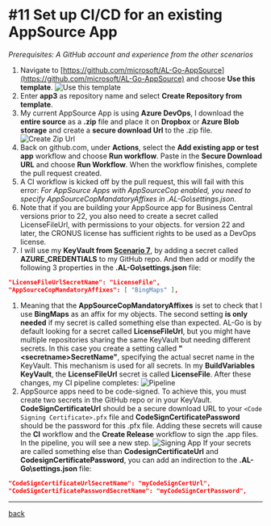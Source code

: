 # #11 Set up CI/CD for an existing AppSource App

*Prerequisites: A GitHub account and experience from the other scenarios*

1. Navigate to [https://github.com/microsoft/AL-Go-AppSource](https://github.com/microsoft/AL-Go-AppSource) and choose **Use this template**.
   ![Use this template](https://github.com/microsoft/AL-Go/assets/10775043/b884e577-1f72-4ad6-9cac-8ab41f364c1b)
1. Enter **app3** as repository name and select **Create Repository from template**.
1. My current AppSource App is using **Azure DevOps**, I download the **entire source** as a **.zip** file and place it on **Dropbox** or **Azure Blob storage** and create a **secure download Url** to the .zip file.
   ![Create Zip Url](https://github.com/microsoft/AL-Go/assets/10775043/fa287e2e-d2e9-4e62-a5e8-641a8e2d4ab3)
1. Back on github.com, under **Actions**, select the **Add existing app or test app** workflow and choose **Run workflow**. Paste in the **Secure Download URL** and choose **Run Workflow**. When the workflow finishes, complete the pull request created.
1. A CI workflow is kicked off by the pull request, this will fail with this error: *For AppSource Apps with AppSourceCop enabled, you need to specify AppSourceCopMandatoryAffixes in .AL-Go\\settings.json.*
1. Note that if you are building your AppSource app for Business Central versions prior to 22, you also need to create a secret called LicenseFileUrl, with permissions to your objects. for version 22 and later, the CRONUS license has sufficient rights to be used as a DevOps license.
1. I will use my **KeyVault from [Scenario 7](UseAzureKeyVault.md)**, by adding a secret called **AZURE_CREDENTIALS** to my GitHub repo. And then add or modify the following 3 properties in the **.AL-Go\\settings.json** file:

```json
"LicenseFileUrlSecretName": "LicenseFile",
"AppSourceCopMandatoryAffixes": [ "BingMaps" ],
```

1. Meaning that the **AppSourceCopMandatoryAffixes** is set to check that I use **BingMaps** as an affix for my objects. The second setting **is only needed** if my secret is called something else than expected. AL-Go is by default looking for a secret called **LicenseFileUrl**, but you might have multiple repositories sharing the same KeyVault but needing different secrets. In this case you create a setting called **"\<secretname>SecretName"**, specifying the actual secret name in the KeyVault. This mechanism is used for all secrets. In my **BuildVariables KeyVault**, the **LicenseFileUrl** secret is called **LicenseFile**. After these changes, my CI pipeline completes:
   ![Pipeline](https://github.com/microsoft/AL-Go/assets/10775043/679c0627-4e94-4e60-9248-c22ae8c77c1e)
1. AppSource apps need to be code-signed. To achieve this, you must create two secrets in the GitHub repo or in your KeyVault. **CodeSignCertificateUrl** should be a secure download URL to your `<Code Signing Certificate>.pfx` file and **CodeSignCertificatePassword** should be the password for this .pfx file. Adding these secrets will cause the **CI** workflow and the **Create Release** workflow to sign the .app files. In the pipeline, you will see a new step.
   ![Signing App](https://github.com/microsoft/AL-Go/assets/10775043/7e494df6-a7fb-42aa-9dc8-26c728e15270)
   If your secrets are called something else than **CodesignCertificateUrl** and **CodesignCertificatePassword**, you can add an indirection to the **.AL-Go\\settings.json** file:

```json
"CodeSignCertificateUrlSecretName": "myCodeSignCertUrl",
"CodeSignCertificatePasswordSecretName": "myCodeSignCertPassword",
```

______________________________________________________________________

[back](../README.md)
